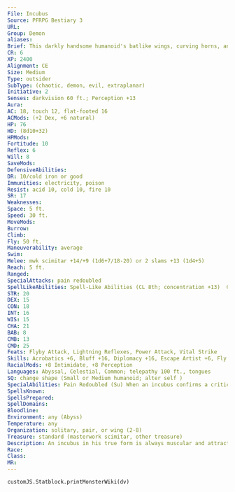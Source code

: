 ```yaml
---
File: Incubus
Source: PFRPG Bestiary 3
URL: 
Group: Demon
aliases: 
Brief: This darkly handsome humanoid's batlike wings, curving horns, and bestial legs betray his demonic origin.
CR: 6
XP: 2400
Alignment: CE
Size: Medium
Type: outsider
SubType: (chaotic, demon, evil, extraplanar)
Initiative: 2
Senses: darkvision 60 ft.; Perception +13
Aura: 
AC: 18, touch 12, flat-footed 16
ACMods: (+2 Dex, +6 natural)
HP: 76
HD: (8d10+32)
HPMods: 
Fortitude: 10
Reflex: 6
Will: 8
SaveMods: 
DefensiveAbilities: 
DR: 10/cold iron or good
Immunities: electricity, poison
Resist: acid 10, cold 10, fire 10
SR: 17
Weaknesses: 
Space: 5 ft.
Speed: 30 ft.
MoveMods: 
Burrow: 
Climb: 
Fly: 50 ft.
Maneuverability: average
Swim: 
Melee: mwk scimitar +14/+9 (1d6+7/18-20) or 2 slams +13 (1d4+5)
Reach: 5 ft.
Ranged: 
SpecialAttacks: pain redoubled
SpellLikeAbilities: Spell-Like Abilities (CL 8th; concentration +13)  Constant-tongues   At Will-charm person (DC 16), detect thoughts (DC 17), greater teleport (self plus 50 lbs. of objects only), suggestion (DC 18)   1/day-crushing despair (DC 19), summon (level 3, 2 schirs 40%)
STR: 20
DEX: 15
CON: 18
INT: 16
WIS: 15
CHA: 21
BAB: 8
CMB: 13
CMD: 25
Feats: Flyby Attack, Lightning Reflexes, Power Attack, Vital Strike
Skills: Acrobatics +6, Bluff +16, Diplomacy +16, Escape Artist +6, Fly +13, Intimidate +24, Knowledge (planes) +14, Perception +21, Sense Motive +13, Spellcraft +11, Stealth +11
RacialMods: +8 Intimidate, +8 Perception
Languages: Abyssal, Celestial, Common; telepathy 100 ft., tongues
SQ: change shape (Small or Medium humanoid; alter self )
SpecialAbilities: Pain Redoubled (Su) When an incubus confirms a critical hit with a melee weapon or a natural weapon, that attack deals an additional 2d6 points of nonlethal damage and the target must succeed at a DC 19 Fortitude save or be wracked by pain, becoming sickened for 1d6 rounds. Multiple uses of this ability extend the duration. The save DC is Charisma-based.
SpellsKnown: 
SpellsPrepared: 
SpellDomains: 
Bloodline: 
Environment: any (Abyss)
Temperature: any
Organization: solitary, pair, or wing (2-8)
Treasure: standard (masterwork scimitar, other treasure)
Description: An incubus in his true form is always muscular and attractive, with long hair and intense eyes. His skin can be of any color, but is always smooth and silky. When not using his wings for flight, an incubus can fold them to drape across  its shoulders like a cloak-many decorate both the inside and outside of their wings with tattoos, ink, or self-inflicted scars. Incubi stand between 6 and 6-1/2 feet tall and typically weigh 200 pounds.  When not in battle, incubi serve as counselors, torturers, and companions for greater demons. They are also often conjured for similar roles by mortal spellcasters, although care must be taken in dalliances with incubi, for they delight in causing pain to their companions.  Like succubi, incubi form from the chaotic evil souls of particularly lustful and rapacious mortals. Yet whereas succubi are subtle and methodical about using their charms to cause ruin, the typical incubus is forthright and forceful about his insatiable desires.
Race: 
Class: 
MR: 
---
```

```dataviewjs
customJS.Statblock.printMonsterWiki(dv)
```
